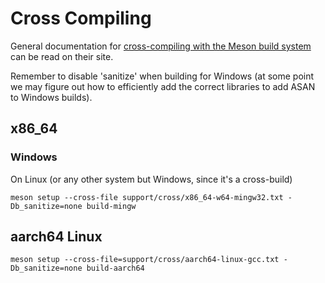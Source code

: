 # Cross Compiling

General documentation for [cross-compiling with the Meson build
system](https://mesonbuild.com/Cross-compilation.html) can be read on their
site.

Remember to disable 'sanitize' when building for Windows (at some point we may
figure out how to efficiently add the correct libraries to add ASAN to Windows
builds).

## x86_64

### Windows

On Linux (or any other system but Windows, since it's a cross-build)

    meson setup --cross-file support/cross/x86_64-w64-mingw32.txt -Db_sanitize=none build-mingw

## aarch64 Linux

    meson setup --cross-file=support/cross/aarch64-linux-gcc.txt -Db_sanitize=none build-aarch64
